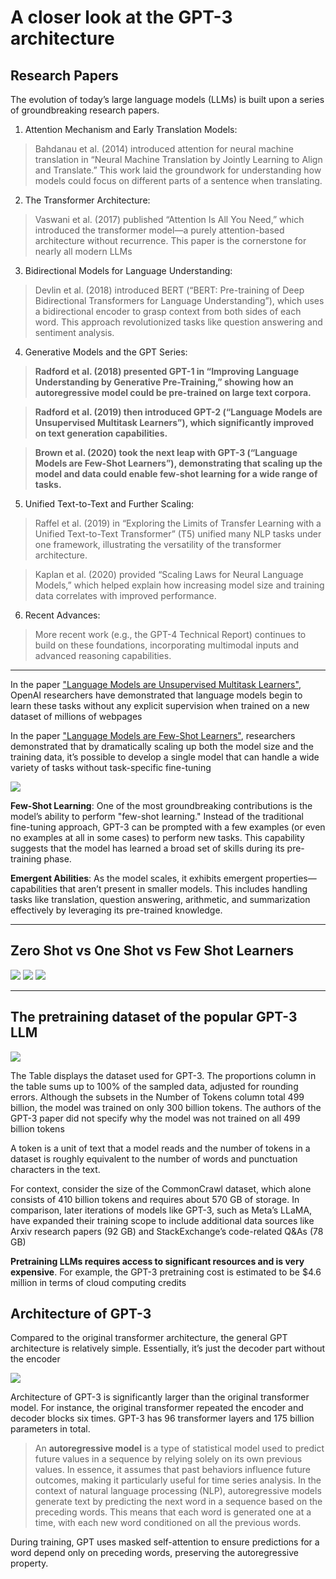 # A closer look at the GPT-3 architecture


## Research Papers

The evolution of today’s large language models (LLMs) is built upon a series of groundbreaking research papers.

1. Attention Mechanism and Early Translation Models:

> Bahdanau et al. (2014) introduced attention for neural machine translation in “Neural Machine Translation by Jointly Learning to Align and Translate.” This work laid the groundwork for understanding how models could focus on different parts of a sentence when translating.

2. The Transformer Architecture:

> Vaswani et al. (2017) published “Attention Is All You Need,” which introduced the transformer model—a purely attention-based architecture without recurrence. This paper is the cornerstone for nearly all modern LLMs

3. Bidirectional Models for Language Understanding:

> Devlin et al. (2018) introduced BERT (“BERT: Pre-training of Deep Bidirectional Transformers for Language Understanding”), which uses a bidirectional encoder to grasp context from both sides of each word. This approach revolutionized tasks like question answering and sentiment analysis.

4. Generative Models and the GPT Series:

> **Radford et al. (2018) presented GPT-1 in “Improving Language Understanding by Generative Pre-Training,” showing how an autoregressive model could be pre-trained on large text corpora.**

> **Radford et al. (2019) then introduced GPT-2 (“Language Models are Unsupervised Multitask Learners”), which significantly improved on text generation capabilities.**

> **Brown et al. (2020) took the next leap with GPT-3 (“Language Models are Few-Shot Learners”), demonstrating that scaling up the model and data could enable few-shot learning for a wide range of tasks.**

5. Unified Text-to-Text and Further Scaling:

> Raffel et al. (2019) in “Exploring the Limits of Transfer Learning with a Unified Text-to-Text Transformer” (T5) unified many NLP tasks under one framework, illustrating the versatility of the transformer architecture.

> Kaplan et al. (2020) provided “Scaling Laws for Neural Language Models,” which helped explain how increasing model size and training data correlates with improved performance.

6. Recent Advances:

> More recent work (e.g., the GPT-4 Technical Report) continues to build on these foundations, incorporating multimodal inputs and advanced reasoning capabilities.

---


In the paper ["Language Models are Unsupervised Multitask Learners"](https://cdn.openai.com/better-language-models/language_models_are_unsupervised_multitask_learners.pdf), OpenAI researchers have demonstrated that language models begin to learn these tasks without any explicit supervision when trained on a new dataset of millions of webpages

In the paper ["Language Models are Few-Shot Learners"](https://proceedings.neurips.cc/paper/2020/file/1457c0d6bfcb4967418bfb8ac142f64a-Paper.pdf), researchers demonstrated that by dramatically scaling up both the model size and the training data, it’s possible to develop a single model that can handle a wide variety of tasks without task-specific fine-tuning

![](public/sizeof_dataset_in_gpt3.png)

**Few-Shot Learning**:
One of the most groundbreaking contributions is the model’s ability to perform "few-shot learning." Instead of the traditional fine-tuning approach, GPT-3 can be prompted with a few examples (or even no examples at all in some cases) to perform new tasks. This capability suggests that the model has learned a broad set of skills during its pre-training phase.

**Emergent Abilities**:
As the model scales, it exhibits emergent properties—capabilities that aren’t present in smaller models. This includes handling tasks like translation, question answering, arithmetic, and summarization effectively by leveraging its pre-trained knowledge.

---

## Zero Shot vs One Shot vs Few Shot Learners

![](public/zero_shot_example.png)
![](public/one_shot_example.png)
![](public/few_shot_example.png)

---

## The pretraining dataset of the popular GPT-3 LLM

![](public/gpt3-dataset.png)

The Table displays the dataset used for GPT-3. The proportions column in the table sums up to 100% of the sampled data, adjusted for rounding errors. Although the subsets in the Number of Tokens column total 499 billion, the model was trained on only 300 billion tokens. The authors of the GPT-3 paper did not specify why the model was not trained on all 499 billion tokens

A token is a unit of text that a model reads and the number of tokens in a dataset is roughly equivalent to the number of words and punctuation characters in the text.

For context, consider the size of the CommonCrawl dataset, which alone consists of 410 billion tokens and requires about 570 GB of storage. In comparison, later iterations of models like GPT-3, such as Meta’s LLaMA, have expanded their training scope to include additional data sources like Arxiv research papers (92 GB) and StackExchange’s code-related Q&As (78 GB)

**Pretraining LLMs requires access to significant resources and is very expensive**. For example, the GPT-3 pretraining cost is estimated to be $4.6 million in terms of cloud computing credits

## Architecture of GPT-3

Compared to the original transformer architecture, the general GPT architecture is relatively simple.
Essentially, it’s just the decoder part without the encoder


![](public/gpt-architecture.png)

Architecture of GPT-3 is significantly larger than the original transformer model. For instance, the original transformer repeated the encoder and decoder blocks six times. GPT-3 has 96 transformer layers and 175 billion parameters in total.

> An **autoregressive model** is a type of statistical model used to predict future values in a sequence by relying solely on its own previous values. In essence, it assumes that past behaviors influence future outcomes, making it particularly useful for time series analysis. In the context of natural language processing (NLP), autoregressive models generate text by predicting the next word in a sequence based on the preceding words. This means that each word is generated one at a time, with each new word conditioned on all the previous words. 

During training, GPT uses masked self-attention to ensure predictions for a word depend only on preceding words, preserving the autoregressive property.


